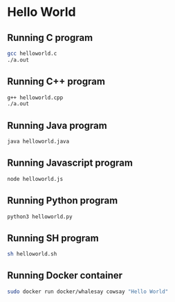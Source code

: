 # Hello World

## Running C program
```bash
gcc helloworld.c
./a.out
```

## Running C++ program
```bash
g++ helloworld.cpp
./a.out
```

## Running Java program
```bash
java helloworld.java
```

## Running Javascript program
```bash
node helloworld.js
```

## Running Python program
```bash
python3 helloworld.py
```

## Running SH program
```bash
sh helloworld.sh
```

## Running Docker container
```bash
sudo docker run docker/whalesay cowsay "Hello World"
```
